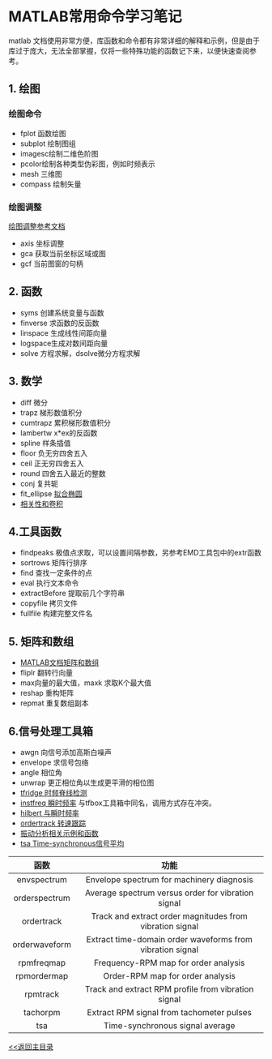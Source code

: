# MATLAB常用命令学习笔记
 matlab 文档使用非常方便，库函数和命令都有非常详细的解释和示例，但是由于库过于庞大，无法全部掌握，仅将一些特殊功能的函数记下来，以便快速查阅参考。
## 1. 绘图
### 绘图命令
* fplot 函数绘图 
* subplot 绘制图组 
* imagesc绘制二维色阶图
* pcolor绘制各种类型伪彩图，例如时频表示
* mesh 三维图
* compass 绘制矢量
### 绘图调整
[绘图调整参考文档](https://ww2.mathworks.cn/help/matlab/graphics-object-identification.html?searchHighlight=%E5%9B%BE%E5%BD%A2%E5%AF%B9%E8%B1%A1%E7%9A%84%E6%A0%87%E8%AF%86&s_tid=doc_srchtitle)
* axis 坐标调整
* gca 获取当前坐标区域或图
* gcf 当前图窗的句柄
## 2. 函数
* syms 创建系统变量与函数
* finverse 求函数的反函数
* linspace 生成线性间距向量
* logspace生成对数间距向量
* solve 方程求解，dsolve微分方程求解
## 3. 数学
* diff 微分
* trapz 梯形数值积分
* cumtrapz 累积梯形数值积分
* lambertw x\*ex的反函数
* spline 样条插值
* floor 负无穷四舍五入
* ceil 正无穷四舍五入
* round 四舍五入最近的整数
* conj 复共轭
* fit_ellipse [拟合椭圆](https://ww2.mathworks.cn/matlabcentral/fileexchange/3215-fit_ellipse)
* [相关性和卷积](https://ww2.mathworks.cn/help/signal/correlation-and-convolution.html?s_tid=CRUX_lftnav)
## 4.工具函数
* findpeaks 极值点求取，可以设置间隔参数，另参考EMD工具包中的extr函数
* sortrows 矩阵行排序
* find 查找一定条件的点 
* eval 执行文本命令
* extractBefore 提取前几个字符串
* copyfile 拷贝文件
* fullfile 构建完整文件名
## 5. 矩阵和数组
* [MATLAB文档矩阵和数组](https://ww2.mathworks.cn/help/matlab/matrices-and-arrays.html?s_tid=CRUX_lftnav)
* fliplr 翻转行向量
* max向量的最大值，maxk 求取K个最大值
* reshap 重构矩阵
* repmat 重复数组副本
## 6.信号处理工具箱
* awgn 向信号添加高斯白噪声
* envelope 求信号包络  
* angle 相位角
* unwrap 更正相位角以生成更平滑的相位图
* [tfridge 时频脊线检测](https://ww2.mathworks.cn/help/signal/ref/tfridge.html?searchHighlight=tfridge&s_tid=doc_srchtitle)
* [instfreq 瞬时频率](https://ww2.mathworks.cn/help/signal/ref/instfreq.html?searchHighlight=instfreq&s_tid=doc_srchtitle)
 与tfbox工具箱中同名，调用方式存在冲突。
 * [hilbert 与瞬时频率](https://ww2.mathworks.cn/help/signal/ug/hilbert-transform-and-instantaneous-frequency.html)
 * [ordertrack 转速跟踪](https://ww2.mathworks.cn/help/signal/ref/ordertrack.html#bvflud5)
 * [振动分析相关示例和函数](https://ww2.mathworks.cn/help/signal/vibration-analysis.html?s_tid=CRUX_lftnav)
 * [tsa Time-synchronous信号平均](https://ww2.mathworks.cn/help/signal/ref/tsa.html?searchHighlight=tachorpm&s_tid=doc_srchtitle)
 
 函数	| 功能
 :--: | :--:
 envspectrum	| Envelope spectrum for machinery diagnosis
orderspectrum	 | Average spectrum versus order for vibration signal
ordertrack	 | Track and extract order magnitudes from vibration signal
orderwaveform | 	Extract time-domain order waveforms from vibration signal
rpmfreqmap	 | Frequency-RPM map for order analysis
rpmordermap	| Order-RPM map for order analysis
rpmtrack	| Track and extract RPM profile from vibration signal
tachorpm	 | Extract RPM signal from tachometer pulses
tsa	 | Time-synchronous signal average

[<<返回主目录](../README.md)
